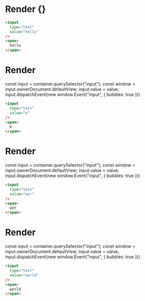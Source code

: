 # Render {}
```html
<input
  type="text"
  value="hello"
/>
<span>
  hello
</span>
```


# Render 
const input = container.querySelector("input");
const window = input.ownerDocument.defaultView;
input.value = value;
input.dispatchEvent(new window.Event("input", {
  bubbles: true
}))

```html
<input
  type="text"
  value="w"
/>
<span>
  w
</span>
```


# Render 
const input = container.querySelector("input");
const window = input.ownerDocument.defaultView;
input.value = value;
input.dispatchEvent(new window.Event("input", {
  bubbles: true
}))

```html
<input
  type="text"
  value="wor"
/>
<span>
  wor
</span>
```


# Render 
const input = container.querySelector("input");
const window = input.ownerDocument.defaultView;
input.value = value;
input.dispatchEvent(new window.Event("input", {
  bubbles: true
}))

```html
<input
  type="text"
  value="world"
/>
<span>
  world
</span>
```